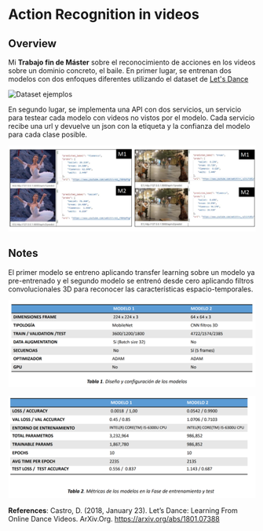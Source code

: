 # Action Recognition in videos 

## Overview 
Mi **Trabajo fin de Máster** sobre el reconocimiento de acciones en los videos sobre un dominio concreto, el baile. 
En primer lugar, se entrenan dos modelos con dos enfoques diferentes utilizando el dataset de [Let's Dance](https://www.cc.gatech.edu/cpl/projects/dance/)

![Dataset ejemplos](https://www.cc.gatech.edu/cpl/projects/dance/img/paper_figure.png)

En segundo lugar, se implementa una API con dos servicios, un servicio para testear cada modelo con videos no vistos por el modelo. Cada servicio recibe una url y devuelve un json con la etiqueta y la confianza del modelo para cada clase posible.

![inferencia ejemplos](https://github.com/pilarcode/action-recognition-in-videos/blob/master/images/ejemplo_inferencia.png)

## Notes 
El primer modelo se entreno aplicando transfer learning sobre un modelo ya pre-entrenado y el segundo modelo se entrenó desde cero aplicando filtros convolucionales 3D para reconocer las características espacio-temporales.

![table 1](https://github.com/pilarcode/action-recognition-in-videos/blob/master/images/table1.png)

![table 1](https://github.com/pilarcode/action-recognition-in-videos/blob/master/images/table2.png)

**References**:
Castro, D. (2018, January 23). Let’s Dance: Learning From Online Dance Videos. ArXiv.Org. https://arxiv.org/abs/1801.07388 

